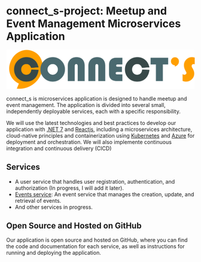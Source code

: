 # connect_s-project: Meetup and Event Management Microservices Application
![Alt Text](https://github.com/said1993/connect_s-project/blob/main/connects_logo-7.png)

connect_s is microservices application is designed to handle meetup and event management. The application is divided into several small, independently deployable services, each with a specific responsibility.

We will use the latest technologies and best practices to develop our application with [.NET 7](https://learn.microsoft.com/en-us/dotnet/core/whats-new/dotnet-7) and [Reactjs](https://reactjs.org/), including a microservices architecture, cloud-native principles and containerization using [Kubernetes](https://kubernetes.io/)  and [Azure](https://portal.azure.com) for deployment and orchestration. We will also implemente continuous integration and continuous delivery (CICD)

## Services

- A user service that handles user registration, authentication, and authorization (In progress, I will add it later).
- [Events service](https://github.com/said1993/connect_s-events): An event service that manages the creation, update, and retrieval of events.
- And other services in progress.

## Open Source and Hosted on GitHub

Our application is open source and hosted on GitHub, where you can find the code and documentation for each service, as well as instructions for running and deploying the application.
